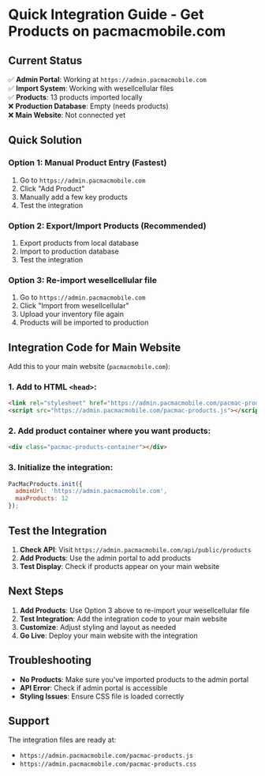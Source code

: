 # Quick Integration Guide - Get Products on pacmacmobile.com

## Current Status
✅ **Admin Portal**: Working at `https://admin.pacmacmobile.com`  
✅ **Import System**: Working with wesellcellular files  
✅ **Products**: 13 products imported locally  
❌ **Production Database**: Empty (needs products)  
❌ **Main Website**: Not connected yet  

## Quick Solution

### Option 1: Manual Product Entry (Fastest)
1. Go to `https://admin.pacmacmobile.com`
2. Click "Add Product" 
3. Manually add a few key products
4. Test the integration

### Option 2: Export/Import Products (Recommended)
1. Export products from local database
2. Import to production database
3. Test the integration

### Option 3: Re-import wesellcellular file
1. Go to `https://admin.pacmacmobile.com`
2. Click "Import from wesellcellular"
3. Upload your inventory file again
4. Products will be imported to production

## Integration Code for Main Website

Add this to your main website (`pacmacmobile.com`):

### 1. Add to HTML `<head>`:
```html
<link rel="stylesheet" href="https://admin.pacmacmobile.com/pacmac-products.css">
<script src="https://admin.pacmacmobile.com/pacmac-products.js"></script>
```

### 2. Add product container where you want products:
```html
<div class="pacmac-products-container"></div>
```

### 3. Initialize the integration:
```javascript
PacMacProducts.init({
  adminUrl: 'https://admin.pacmacmobile.com',
  maxProducts: 12
});
```

## Test the Integration

1. **Check API**: Visit `https://admin.pacmacmobile.com/api/public/products`
2. **Add Products**: Use the admin portal to add products
3. **Test Display**: Check if products appear on your main website

## Next Steps

1. **Add Products**: Use Option 3 above to re-import your wesellcellular file
2. **Test Integration**: Add the integration code to your main website
3. **Customize**: Adjust styling and layout as needed
4. **Go Live**: Deploy your main website with the integration

## Troubleshooting

- **No Products**: Make sure you've imported products to the admin portal
- **API Error**: Check if admin portal is accessible
- **Styling Issues**: Ensure CSS file is loaded correctly

## Support

The integration files are ready at:
- `https://admin.pacmacmobile.com/pacmac-products.js`
- `https://admin.pacmacmobile.com/pacmac-products.css`
